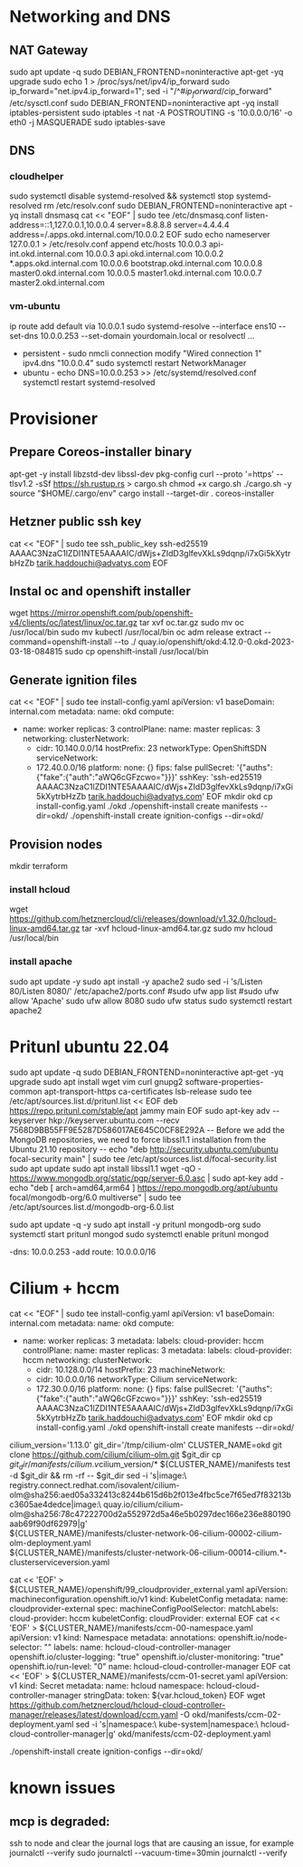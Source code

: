 # Networking and DNS

## NAT Gateway
sudo apt update -q
sudo DEBIAN_FRONTEND=noninteractive apt-get -yq  upgrade
sudo echo 1 > /proc/sys/net/ipv4/ip_forward
sudo ip_forward="net.ipv4.ip_forward=1"; sed -i "/^#$ip_forward/ c$ip_forward" /etc/sysctl.conf
sudo DEBIAN_FRONTEND=noninteractive apt -yq install iptables-persistent
sudo iptables -t nat -A POSTROUTING -s '10.0.0.0/16' -o eth0 -j MASQUERADE
sudo iptables-save
## DNS
### cloudhelper
sudo systemctl disable systemd-resolved && systemctl stop systemd-resolved
rm /etc/resolv.conf
sudo DEBIAN_FRONTEND=noninteractive apt -yq install dnsmasq
cat << "EOF" | sudo tee /etc/dnsmasq.conf
listen-address=::1,127.0.0.1,10.0.0.4
server=8.8.8.8
server=4.4.4.4
address=/.apps.okd.internal.com/10.0.0.2
EOF
sudo echo nameserver 127.0.0.1 > /etc/resolv.conf
append etc/hosts
10.0.0.3 api-int.okd.internal.com
10.0.0.3 api.okd.internal.com
10.0.0.2 *.apps.okd.internal.com
10.0.0.6 bootstrap.okd.internal.com
10.0.0.8 master0.okd.internal.com
10.0.0.5 master1.okd.internal.com
10.0.0.7 master2.okd.internal.com

### vm-ubuntu
ip route add default via 10.0.0.1
sudo systemd-resolve --interface ens10 --set-dns 10.0.0.253 --set-domain yourdomain.local
or resolvectl ...
- persistent -
sudo nmcli connection modify "Wired connection 1" ipv4.dns "10.0.0.4"
sudo systemctl restart NetworkManager
- ubuntu -
echo DNS=10.0.0.253 >> /etc/systemd/resolved.conf
systemctl restart systemd-resolved


# Provisioner

## Prepare Coreos-installer binary
apt-get -y install libzstd-dev libssl-dev pkg-config
curl --proto '=https' --tlsv1.2 -sSf https://sh.rustup.rs > cargo.sh
chmod +x cargo.sh
./cargo.sh -y
source "$HOME/.cargo/env"
cargo install --target-dir . coreos-installer
## Hetzner public ssh key
cat << "EOF" | sudo tee ssh_public_key
ssh-ed25519 AAAAC3NzaC1lZDI1NTE5AAAAIC/dWjs+ZIdD3glfevXkLs9dqnp/i7xGi5kXytrbHzZb tarik.haddouchi@advatys.com
EOF
## Instal oc and openshift installer
wget https://mirror.openshift.com/pub/openshift-v4/clients/oc/latest/linux/oc.tar.gz
tar xvf oc.tar.gz
sudo mv oc /usr/local/bin
sudo mv kubectl /usr/local/bin
oc adm release extract --command=openshift-install --to ./ quay.io/openshift/okd:4.12.0-0.okd-2023-03-18-084815
sudo cp openshift-install /usr/local/bin
## Generate ignition files
cat << "EOF" | sudo tee install-config.yaml
apiVersion: v1
baseDomain: internal.com
metadata:
  name: okd
compute:
- name: worker
  replicas: 3
controlPlane:
  name: master
  replicas: 3
networking:
  clusterNetwork:
  - cidr: 10.140.0.0/14
    hostPrefix: 23
  networkType: OpenShiftSDN
  serviceNetwork:
  - 172.40.0.0/16
platform:
  none: {}
fips: false
pullSecret: '{"auths":{"fake":{"auth":"aWQ6cGFzcwo="}}}'
sshKey: 'ssh-ed25519 AAAAC3NzaC1lZDI1NTE5AAAAIC/dWjs+ZIdD3glfevXkLs9dqnp/i7xGi5kXytrbHzZb tarik.haddouchi@advatys.com'
EOF
mkdir okd
cp install-config.yaml ./okd
./openshift-install create manifests --dir=okd/
./openshift-install create ignition-configs --dir=okd/
## Provision nodes
mkdir terraform
### install hcloud
wget https://github.com/hetznercloud/cli/releases/download/v1.32.0/hcloud-linux-amd64.tar.gz
tar -xvf hcloud-linux-amd64.tar.gz
sudo mv hcloud /usr/local/bin
### install apache
sudo apt update -y
sudo apt install -y apache2
sudo sed -i 's/Listen 80/Listen 8080/' /etc/apache2/ports.conf
#sudo ufw app list
#sudo ufw allow 'Apache'
sudo ufw allow 8080
sudo ufw status
sudo systemctl restart apache2

# Pritunl ubuntu 22.04
sudo apt update -q
sudo DEBIAN_FRONTEND=noninteractive apt-get -yq  upgrade
sudo apt install wget vim curl gnupg2 software-properties-common apt-transport-https ca-certificates lsb-release
sudo tee /etc/apt/sources.list.d/pritunl.list << EOF
deb https://repo.pritunl.com/stable/apt jammy main
EOF
sudo apt-key adv --keyserver hkp://keyserver.ubuntu.com --recv 7568D9BB55FF9E5287D586017AE645C0CF8E292A
-- Before we add the MongoDB repositories, we need to force libssl1.1 installation from the Ubuntu 21.10 repository --
echo "deb http://security.ubuntu.com/ubuntu focal-security main" | sudo tee /etc/apt/sources.list.d/focal-security.list
sudo apt update
sudo apt install libssl1.1
wget -qO - https://www.mongodb.org/static/pgp/server-6.0.asc | sudo apt-key add -
echo "deb [ arch=amd64,arm64 ] https://repo.mongodb.org/apt/ubuntu focal/mongodb-org/6.0 multiverse" | sudo tee /etc/apt/sources.list.d/mongodb-org-6.0.list

sudo apt update -q -y
sudo apt install -y pritunl mongodb-org
sudo systemctl start pritunl mongod
sudo systemctl enable pritunl mongod

-dns: 10.0.0.253
-add route: 10.0.0.0/16 

# Cilium + hccm
cat << "EOF" | sudo tee install-config.yaml
apiVersion: v1
baseDomain: internal.com
metadata:
  name: okd
compute:
- name: worker
  replicas: 3
  metadata:
    labels:
      cloud-provider: hccm
controlPlane:
  name: master
  replicas: 3
  metadata:
    labels:
      cloud-provider: hccm
networking:
  clusterNetwork:
  - cidr: 10.128.0.0/14
    hostPrefix: 23
  machineNetwork:
  - cidr: 10.0.0.0/16
  networkType: Cilium
  serviceNetwork:
  - 172.30.0.0/16
platform:
  none: {}
fips: false
pullSecret: '{"auths":{"fake":{"auth":"aWQ6cGFzcwo="}}}'
sshKey: 'ssh-ed25519 AAAAC3NzaC1lZDI1NTE5AAAAIC/dWjs+ZIdD3glfevXkLs9dqnp/i7xGi5kXytrbHzZb tarik.haddouchi@advatys.com'
EOF
mkdir okd
cp install-config.yaml ./okd
openshift-install create manifests --dir=okd/

cilium_version='1.13.0'
git_dir='/tmp/cilium-olm'
CLUSTER_NAME=okd
git clone https://github.com/cilium/cilium-olm.git $git_dir
cp $git_dir/manifests/cilium.v$cilium_version/* ${CLUSTER_NAME}/manifests
test -d $git_dir && rm -rf -- $git_dir
sed -i 's|image:\ registry.connect.redhat.com/isovalent/cilium-olm@sha256:aed05a332413c8244b615d6b2f013e4fbc5ce7f65ed7f83213bc3605ae4dedce|image:\ quay.io/cilium/cilium-olm@sha256:78c47222700d2a552972d5a46e5b0297dec166e236e880190aab69f90df62979|g' \
  ${CLUSTER_NAME}/manifests/cluster-network-06-cilium-00002-cilium-olm-deployment.yaml \
  ${CLUSTER_NAME}/manifests/cluster-network-06-cilium-00014-cilium.*-clusterserviceversion.yaml
  
cat << 'EOF' > ${CLUSTER_NAME}/openshift/99_cloudprovider_external.yaml
apiVersion: machineconfiguration.openshift.io/v1
kind: KubeletConfig
metadata:
  name: cloudprovider-external
spec:
  machineConfigPoolSelector:
    matchLabels:
      cloud-provider: hccm
  kubeletConfig:
    cloudProvider: external
EOF
cat << 'EOF' > ${CLUSTER_NAME}/manifests/ccm-00-namespace.yaml
apiVersion: v1
kind: Namespace
metadata:
  annotations:
    openshift.io/node-selector: ""
  labels:
    name: hcloud-cloud-controller-manager
    openshift.io/cluster-logging: "true"
    openshift.io/cluster-monitoring: "true"
    openshift.io/run-level: "0"
  name: hcloud-cloud-controller-manager
EOF
cat << 'EOF' > ${CLUSTER_NAME}/manifests/ccm-01-secret.yaml
apiVersion: v1
kind: Secret
metadata:
  name: hcloud
  namespace: hcloud-cloud-controller-manager
stringData:
  token: ${var.hcloud_token}
EOF
wget https://github.com/hetznercloud/hcloud-cloud-controller-manager/releases/latest/download/ccm.yaml -O okd/manifests/ccm-02-deployment.yaml
sed -i 's|namespace:\ kube-system|namespace:\ hcloud-cloud-controller-manager|g' okd/manifests/ccm-02-deployment.yaml



./openshift-install create ignition-configs --dir=okd/

# known issues
## mcp is degraded:
ssh to node and clear the journal logs that are causing an issue, for example
journalctl --verify
sudo journalctl --vacuum-time=30min
journalctl --verify